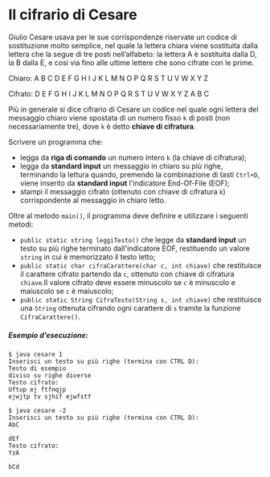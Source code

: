 # Il cifrario di Cesare

Giulio Cesare usava per le sue corrispondenze riservate un codice di sostituzione molto semplice, nel quale la lettera chiara viene sostituita dalla lettera che la segue di tre posti nell’alfabeto: la lettera A è sostituita dalla D, la B dalla E, e così via fino alle ultime lettere che sono cifrate con le prime.

Chiaro:   A B C D E F G H I J K L M N O P Q R S T U V W X Y Z

Cifrato:  D E F G H I J K L M N O P Q R S T U V W X Y Z A B C

Più in generale si dice cifrario di Cesare un codice nel quale ogni lettera del messaggio chiaro viene spostata di un numero fisso `k` di posti (non necessariamente tre), dove `k` è detto **chiave di cifratura**. 

Scrivere un programma che:
* legga da **riga di comando** un numero intero `k` (la chiave di cifratura);
* legga da **standard input** un messaggio in chiaro su più righe, terminando la lettura quando, premendo la combinazione di tasti `Ctrl+D`, viene inserito da **standard input** l'indicatore End-Of-File (EOF);
* stampi il messaggio cifrato (ottenuto con chiave di cifratura `k`) corrispondente al messaggio in chiaro letto.

Oltre al metodo `main()`, il programma deve definire e utilizzare i seguenti metodi:
* `public static string leggiTesto()` che legge da **standard input** un testo su più righe terminato dall'indicatore EOF, restituendo un valore `string` in cui è memorizzato il testo letto;
* `public static char cifraCarattere(char c, int chiave)` che restituisce il carattere cifrato partendo da `c`, ottenuto con chiave di cifratura `chiave`.Il valore cifrato deve essere minuscolo se `c` è minuscolo e maiuscolo se `c` è maiuscolo;
* `public static String CifraTesto(String s, int chiave)` che restituisce una `String` ottenuta cifrando ogni carattere di `s` tramite la funzione `CifraCarattere()`.

##### Esempio d'esecuzione:
 
 ```text
$ java cesare 1
Inserisci un testo su più righe (termina con CTRL D):
Testo di esempio
diviso su righe diverse
Testo cifrato:
Uftup ej ftfnqjp
ejwjtp tv sjhif ejwfstf

$ java cesare -2
Inserisci un testo su più righe (termina con CTRL D):
AbC

dEf
Testo cifrato:
YzA

bCd
```

